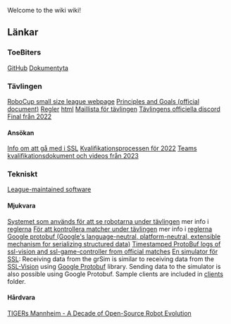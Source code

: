 Welcome to the wiki wiki!

## Länkar

### ToeBiters 

[GitHub](https://github.com/organizations/LiU-ToeBiters)
[Dokumentyta](https://liuonline.sharepoint.com/sites/ToeBiters)

### Tävlingen 
[RoboCup small size league webpage](https://ssl.robocup.org/)
[Principles and Goals (official document)](https://robocup-ssl.github.io/ssl-goals/sslgoals.pdf)
[Regler](https://ssl.robocup.org/rules/) [html](https://robocup-ssl.github.io/ssl-rules/sslrules.html)
[Maillista för tävlingen](https://lists.robocup.org/mm/lists/robocup-small.lists.robocup.org/)
[Tävlingens officiella discord](https://discord.gg/t724m8c)
[Final från 2022](https://www.youtube.com/watch?v=ZJktf_RM2kQ)

#### Ansökan 
[Info om att gå med i SSL](https://ssl.robocup.org/joining-the-small-size-league/)
[Kvalifikationsprocessen för 2022](https://ssl.robocup.org/robocup-2022-qualification/)
[Teams kvalifikationsdokument och videos från 2023](https://ssl.robocup.org/robocup-2023-teams/)

### Tekniskt
[League-maintained software](https://ssl.robocup.org/league-software/)

#### Mjukvara 
[Systemet som används för att se robotarna under tävlingen](https://github.com/RoboCup-SSL/ssl-vision/tree/master) mer info i [reglerna](https://robocup-ssl.github.io/ssl-rules/sslrules.html#_vision)
[För att kontrollera matcher under tävlingen](https://github.com/RoboCup-SSL/ssl-game-controller) mer info i [reglerna](https://robocup-ssl.github.io/ssl-rules/sslrules.html#_game_controller)
[Google protobuf (Google's language-neutral, platform-neutral, extensible mechanism for serializing structured data)](https://github.com/protocolbuffers/protobuf)
[Timestamped ProtoBuf logs of ssl-vision and ssl-game-controller from official matches](https://ssl.robocup.org/game-logs/)
[En simulator för SSL](https://github.com/RoboCup-SSL/grSim): Receiving data from the grSim is similar to receiving data from the [SSL-Vision](https://github.com/RoboCup-SSL/ssl-vision) using [Google Protobuf](https://github.com/google/protobuf) library. Sending data to the simulator is also possible using Google Protobuf. Sample clients are included in [clients](https://github.com/RoboCup-SSL/grSim/blob/master/clients) folder.

#### Hårdvara 
[TIGERs Mannheim - A Decade of Open-Source Robot Evolution](https://download.tigers-mannheim.de/papers/2021-RoboCup-Champion.pdf)